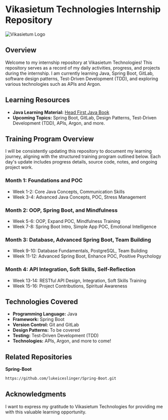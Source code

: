 # Vikasietum Technologies Internship Repository

![Vikasietum Logo](https://media.licdn.com/dms/image/C4D16AQGp3AiC4HVBcA/profile-displaybackgroundimage-shrink_200_800/0/1609241946087?e=2147483647&v=beta&t=iaiJEIGh9ZCJgTQBl1naDYCvFykgieW64sQT1f3a_yI)

## Overview

Welcome to my internship repository at Vikasietum Technologies! This repository serves as a record of my daily activities, progress, and projects during the internship. I am currently learning Java, Spring Boot, GitLab, software design patterns, Test-Driven Development (TDD), and exploring various technologies such as APIs and Argon.

## Learning Resources

- **Java Learning Material:** [Head First Java Book](https://github.com/lukeiceslinger/Vikasietum-Internship/blob/main/Head%20First%20Java%20(Kathy%20Sierra%2C%20Bert%20Bates).pdf)
- **Upcoming Topics:** Spring Boot, GitLab, Design Patterns, Test-Driven Development (TDD), APIs, Argon, and more.

## Training Program Overview

I will be consistently updating this repository to document my learning journey, aligning with the structured training program outlined below. Each day's update includes progress details, source code, notes, and ongoing project work.

### Month 1: Foundations and POC
- Week 1-2: Core Java Concepts, Communication Skills
- Week 3-4: Advanced Java Concepts, POC, Stress Management

### Month 2: OOP, Spring Boot, and Mindfulness
- Week 5-6: OOP, Expand POC, Mindfulness Training
- Week 7-8: Spring Boot Intro, Simple App POC, Emotional Intelligence

### Month 3: Database, Advanced Spring Boot, Team Building
- Week 9-10: Database Fundamentals, PostgreSQL, Team Building
- Week 11-12: Advanced Spring Boot, Enhance POC, Positive Psychology

### Month 4: API Integration, Soft Skills, Self-Reflection
- Week 13-14: RESTful API Design, Integration, Soft Skills Training
- Week 15-16: Project Contributions, Spiritual Awareness

## Technologies Covered

- **Programming Language:** Java
- **Framework:** Spring Boot
- **Version Control:** Git and GitLab
- **Design Patterns:** To be covered
- **Testing:** Test-Driven Development (TDD)
- **Technologies:** APIs, Argon, and more to come!

## Related Repositories
**Spring-Boot**
```bash
https://github.com/lukeiceslinger/Spring-Boot.git
```

## Acknowledgments

I want to express my gratitude to Vikasietum Technologies for providing me with this valuable learning opportunity.

